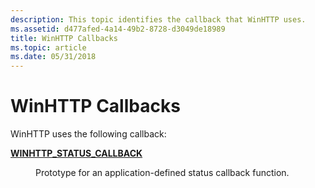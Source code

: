 ```yaml
---
description: This topic identifies the callback that WinHTTP uses.
ms.assetid: d477afed-4a14-49b2-8728-d3049de18989
title: WinHTTP Callbacks
ms.topic: article
ms.date: 05/31/2018
---
```


# WinHTTP Callbacks

WinHTTP uses the following callback:

<dl> <dt>

[**WINHTTP\_STATUS\_CALLBACK**](/windows/win32/api/winhttp/nc-winhttp-winhttp_status_callback)
</dt> <dd>

Prototype for an application-defined status callback function.

</dd> </dl>

 

 
